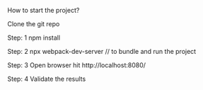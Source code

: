 How to start the project?

Clone the git repo

Step: 1
npm install

Step: 2
npx webpack-dev-server  // to bundle and run the project

Step: 3
Open browser hit http://localhost:8080/

Step: 4
Validate the results

